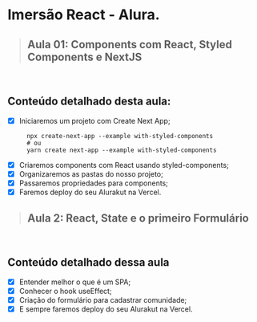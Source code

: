# Imersão React - Alura.


> ## Aula 01: Components com React, Styled Components e NextJS
<br/>

## Conteúdo detalhado desta aula:

- [x] Iniciaremos um projeto com Create Next App;
  ```
    npx create-next-app --example with-styled-components
    # ou
    yarn create next-app --example with-styled-components
  ```
- [x] Criaremos components com React usando styled-components;
- [x] Organizaremos as pastas do nosso projeto;
- [x] Passaremos propriedades para components;
- [x] Faremos deploy do seu Alurakut na Vercel.

> ## Aula 2: React, State e o primeiro Formulário
<br/>

## Conteúdo detalhado dessa aula

- [x] Entender melhor o que é um SPA;
- [x] Conhecer o hook useEffect;
- [x] Criação do formulário para cadastrar comunidade;
- [x] E sempre faremos deploy do seu Alurakut na Vercel.